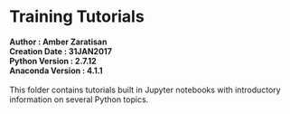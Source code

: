 # Training Tutorials

**Author                 : Amber Zaratisan<br>
Creation Date          : 31JAN2017<br>
Python Version         : 2.7.12<br>
Anaconda Version       : 4.1.1**<br>
<br>
This folder contains tutorials built in Jupyter notebooks with introductory information on several Python topics.
